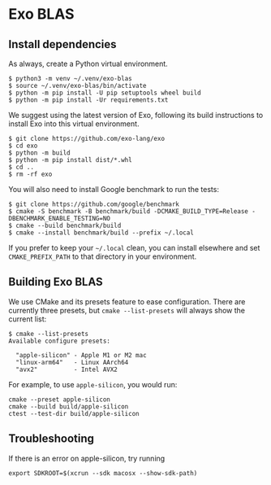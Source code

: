 # Exo BLAS

## Install dependencies

As always, create a Python virtual environment.

```
$ python3 -m venv ~/.venv/exo-blas
$ source ~/.venv/exo-blas/bin/activate
$ python -m pip install -U pip setuptools wheel build
$ python -m pip install -Ur requirements.txt
```

We suggest using the latest version of Exo, following its build
instructions to install Exo into this virtual environment.

```
$ git clone https://github.com/exo-lang/exo
$ cd exo
$ python -m build
$ python -m pip install dist/*.whl
$ cd ..
$ rm -rf exo
```

You will also need to install Google benchmark to run the tests:

```
$ git clone https://github.com/google/benchmark
$ cmake -S benchmark -B benchmark/build -DCMAKE_BUILD_TYPE=Release -DBENCHMARK_ENABLE_TESTING=NO
$ cmake --build benchmark/build
$ cmake --install benchmark/build --prefix ~/.local
```

If you prefer to keep your `~/.local` clean, you can install
elsewhere and set `CMAKE_PREFIX_PATH` to that directory in your
environment.

## Building Exo BLAS

We use CMake and its presets feature to ease configuration. There
are currently three presets, but `cmake --list-presets` will always
show the current list:

```
$ cmake --list-presets
Available configure presets:

  "apple-silicon" - Apple M1 or M2 mac
  "linux-arm64"   - Linux AArch64
  "avx2"          - Intel AVX2
```

For example, to use `apple-silicon`, you would run:

```
cmake --preset apple-silicon
cmake --build build/apple-silicon
ctest --test-dir build/apple-silicon
```

## Troubleshooting

If there is an error on apple-silicon, try running

```
export SDKROOT=$(xcrun --sdk macosx --show-sdk-path)
```
